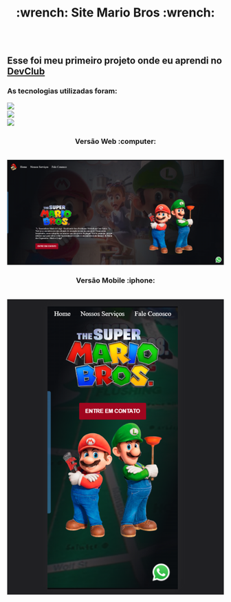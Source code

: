 <h1 align="center">:wrench: Site Mario Bros :wrench: </h1>
<br>
<br>
<h2>Esse foi meu primeiro projeto onde eu aprendi no <a href="https://rodolfomori.com.br/devclub">DevClub</a></h2>
<h3>As tecnologias utilizadas foram:</h3>
<img src="https://img.shields.io/badge/HTML-239120?style=for-the-badge&logo=html5&logoColor=white"/>
<br>
<img src="https://img.shields.io/badge/CSS3-1572B6?style=for-the-badge&logo=css3&logoColor=white" />
<br>
<img src="https://img.shields.io/badge/JavaScript-323330?style=for-the-badge&logo=javascript&logoColor=F7DF1E" />
<br>
<h3 align="center">Versão Web :computer:</h3>
<br>
<img src="https://github.com/edujoker/Mario-Bros/blob/main/img/Mario%20Desktop.png?raw=true" />
<br>
<h3 align="center">Versão Mobile :iphone:</h3>
<br>
<div align="center"><img src="https://github.com/edujoker/Mario-Bros/blob/main/img/Mario%20mobile.png?raw=true" /></div>

